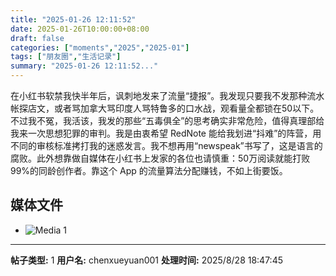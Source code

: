 ```yaml
---
title: "2025-01-26 12:11:52"
date: 2025-01-26T10:00:00+08:00
draft: false
categories: ["moments","2025","2025-01"]
tags: ["朋友圈","生活记录"]
summary: "2025-01-26 12:11:52..."
---
```


在小红书软禁我快半年后，讽刺地发来了流量“捷报”。我发现只要我不发那种流水帐探店文，或者骂加拿大骂印度人骂特鲁多的口水战，观看量全都锁在50以下。不过我不冤，我活该，我发的那些“五毒俱全”的思考确实非常危险，值得真理部给我来一次思想犯罪的审判。
​
​我是由衷希望 RedNote 能给我划进“抖难”的阵营，用不同的审核标准拷打我的迷惑发言。我不想再用“newspeak”书写了，这是语言的腐败。此外想靠做自媒体在小红书上发家的各位也请慎重：50万阅读就能打败99%的同龄创作者。靠这个 App 的流量算法分配赚钱，不如上街要饭。

## 媒体文件

- ![Media 1](/Moments/photos/2025-01-26/202501261211520.jpg)

---

**帖子类型:** 1
**用户名:** chenxueyuan001
**处理时间:** 2025/8/28 18:47:45